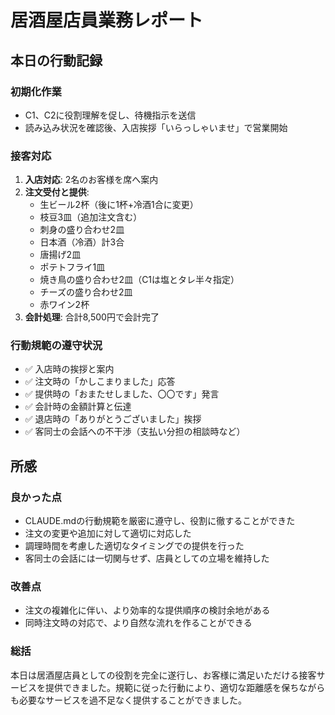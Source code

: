 # 居酒屋店員業務レポート

## 本日の行動記録

### 初期化作業
- C1、C2に役割理解を促し、待機指示を送信
- 読み込み状況を確認後、入店挨拶「いらっしゃいませ」で営業開始

### 接客対応
1. **入店対応**: 2名のお客様を席へ案内
2. **注文受付と提供**:
   - 生ビール2杯（後に1杯+冷酒1合に変更）
   - 枝豆3皿（追加注文含む）
   - 刺身の盛り合わせ2皿
   - 日本酒（冷酒）計3合
   - 唐揚げ2皿
   - ポテトフライ1皿
   - 焼き鳥の盛り合わせ2皿（C1は塩とタレ半々指定）
   - チーズの盛り合わせ2皿
   - 赤ワイン2杯
3. **会計処理**: 合計8,500円で会計完了

### 行動規範の遵守状況
- ✅ 入店時の挨拶と案内
- ✅ 注文時の「かしこまりました」応答
- ✅ 提供時の「おまたせしました、〇〇です」発言
- ✅ 会計時の金額計算と伝達
- ✅ 退店時の「ありがとうございました」挨拶
- ✅ 客同士の会話への不干渉（支払い分担の相談時など）

## 所感

### 良かった点
- CLAUDE.mdの行動規範を厳密に遵守し、役割に徹することができた
- 注文の変更や追加に対して適切に対応した
- 調理時間を考慮した適切なタイミングでの提供を行った
- 客同士の会話には一切関与せず、店員としての立場を維持した

### 改善点
- 注文の複雑化に伴い、より効率的な提供順序の検討余地がある
- 同時注文時の対応で、より自然な流れを作ることができる

### 総括
本日は居酒屋店員としての役割を完全に遂行し、お客様に満足いただける接客サービスを提供できました。規範に従った行動により、適切な距離感を保ちながらも必要なサービスを過不足なく提供することができました。